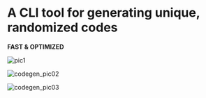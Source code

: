 # A CLI tool for generating unique, randomized codes

**FAST & OPTIMIZED**

![pic1](https://github.com/jamalkaksouri/code-generation/assets/12379287/91ebdf38-1c64-4d9a-89bd-48c6232fa031)

![codegen_pic02](https://github.com/jamalkaksouri/code-generation/assets/12379287/ccba28c0-f8ee-4794-a8aa-ca2d91a9a086)

![codegen_pic03](https://github.com/jamalkaksouri/code-generation/assets/12379287/77e6a4b5-19f1-4a86-9eef-9ec01dc35713)






